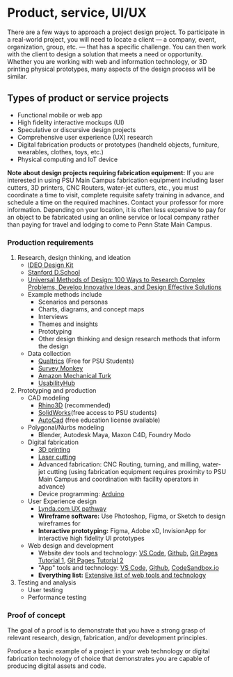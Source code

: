 # Product, service, UI/UX

There are a few ways to approach a project design project. To participate in a real-world project, you will need to locate a client — a company, event, organization, group, etc. — that has a specific challenge. You can then work with the client to design a solution that meets a need or opportunity. Whether you are working with web and information technology, or 3D printing physical prototypes, many aspects of the design process will be similar.

## Types of product or service projects

* Functional mobile or web app
* High fidelity interactive mockups \(UI\)
* Speculative or discursive design projects
* Comprehensive user experience \(UX\) research 
* Digital fabrication products or prototypes \(handheld objects, furniture, wearables, clothes, toys, etc.\)
* Physical computing and IoT device 

**Note about design projects requiring fabrication equipment:** If you are interested in using PSU Main Campus fabrication equipment including laser cutters, 3D printers, CNC Routers, water-jet cutters, etc., you must coordinate a time to visit, complete requisite safety training in advance, and schedule a time on the required machines. Contact your professor for more information. Depending on your location, it is often less expensive to pay for an object to be fabricated using an online service or local company rather than paying for travel and lodging to come to Penn State Main Campus.

### Production requirements

1. Research, design thinking, and ideation
   * [IDEO Design Kit](http://www.designkit.org/methods)
   * [Stanford D.School](https://dschool.stanford.edu/resources/the-bootcamp-bootleg)
   * [Universal Methods of Design: 100 Ways to Research Complex Problems, Develop Innovative Ideas, and Design Effective Solutions](https://www.amazon.com/Universal-Methods-Design-Innovative-Effective/dp/1592537561/)
   * Example methods include
     * Scenarios and personas
     * Charts, diagrams, and concept maps
     * Interviews
     * Themes and insights
     * Prototyping
     * Other design thinking and design research methods that inform the design
   * Data collection
     * [Qualtrics](https://pennstate.qualtrics.com) \(Free for PSU Students\)
     * [Survey Monkey](https://www.surveymonkey.com/)
     * [Amazon Mechanical Turk](https://www.mturk.com/)
     * [UsabilityHub](https://usabilityhub.com)
2. Prototyping and production
   * CAD modeling
     * [Rhino3D](https://www.rhino3d.com/) \(recommended\)
     * [SolidWorks](https://www.solidworks.com/)\(free access to PSU students\)
     * [AutoCad](https://www.autodesk.com/products/autocad/overview) \(free education license available\)
   * Polygonal/Nurbs modeling
     * Blender, Autodesk Maya, Maxon C4D, Foundry Modo
   * Digital fabrication
     * [3D printing](https://www.shapeways.com)
     * [Laser cutting](https://sendcutsend.com)
     * Advanced fabrication: CNC Routing, turning, and milling, water-jet cutting \(using fabrication equipment requires proximity to PSU Main Campus and coordination with facility operators in advance\)
     * Device programming: [Arduino](https://www.arduino.cc/)
   * User Experience design
     * [Lynda.com UX pathway](https://www.lynda.com/learning-paths/Design/become-a-user-experience-designer)
     * **Wireframe software:** Use Photoshop, Figma, or Sketch to design wireframes for
     * **Interactive prototyping:** Figma, Adobe xD, InvisionApp for interactive high fidelity UI prototypes
   * Web design and development
     * Website dev tools and technology: [VS Code](https://code.visualstudio.com/), [Github](http://github.com), [Git Pages Tutorial 1](https://www.smashingmagazine.com/2014/08/build-blog-jekyll-github-pages/), [Git Pages Tutorial 2](https://www.youtube.com/watch?v=SWVjQsvQocA)
     * "App" tools and technology: [VS Code](https://code.visualstudio.com/), [Github](http://github.com), [CodeSandbox.io](https://codesandbox.io/dashboard/recent)
     * **Everything list:** [Extensive list of web tools and technology](https://free-for.dev/)
3. Testing and analysis
   * User testing
   * Performance testing

### Proof of concept

The goal of a proof is to demonstrate that you have a strong grasp of relevant research, design, fabrication, and/or development principles.

Produce a basic example of a project in your web technology or digital fabrication technology of choice that demonstrates you are capable of producing digital assets and code.

